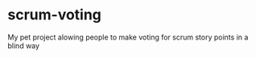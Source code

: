 # scrum-voting

My pet project alowing people to make voting for scrum story points in a blind way


